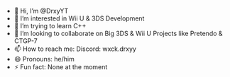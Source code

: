 - 👋 Hi, I’m @DrxyYT
- 👀 I’m interested in Wii U & 3DS Development
- 🌱 I’m trying to learn C++
- 💞️ I’m looking to collaborate on Big 3DS & Wii U Projects like Pretendo & CTGP-7
- 📫 How to reach me: Discord: wxck.drxyy
- 😄 Pronouns: he/him
- ⚡ Fun fact: None at the moment

<!---
DrxyYT/DrxyYT is a ✨ special ✨ repository because its `README.md` (this file) appears on your GitHub profile.
You can click the Preview link to take a look at your changes.
--->
